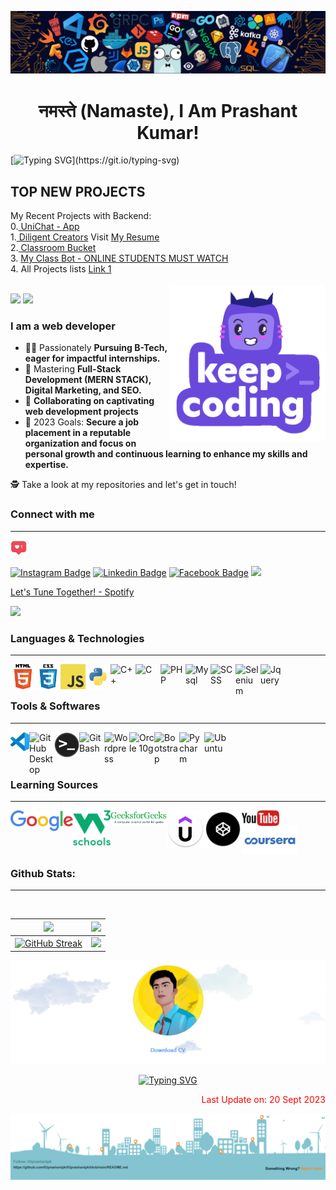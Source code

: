 ![](https://github.com/03prashantpk/03prashantpk/blob/main/assets/header.png)

<h1 align="center">
नमस्ते (Namaste), I Am Prashant Kumar!<br>
</h1>

<p align="center">

[![Typing SVG](https://readme-typing-svg.demolab.com?font=Fira+Code&pause=1000&width=1080&center=true&lines=Welcome+To+My+Github+Profile;Full-Stack+Web+Developer;Always+Learning+New+Things;Please+Do+Not+Hesitate+To+Open+An+Issue+Or+Submit+A+Pull+Request.)](https://git.io/typing-svg)
 


</p>
 
 ## TOP NEW PROJECTS
 My Recent Projects with Backend: <br>
 0.<a href="https://unichatapp.vercel.app"> UniChat - App</a><br>
 1.<a href="https://diligentcreator.tech/"> Diligent Creators</a> Visit <a href='https://diligentcreator.tech/u/admin'>My Resume</a><br>
 2.<a href="https://enally.in/files-manager/"> Classroom Bucket</a><br>
 3. <a href="https://enally.in/files-manager/myclassbot"> My Class Bot - ONLINE STUDENTS MUST WATCH</a><br>
 4. All Projects lists <a href="https://enally.in/projects">Link 1</a><br>
<br>
<img align="right" alt="coding" width="250" src="https://github.com/03prashantpk/03prashantpk/blob/main/assets/keep_coding.gif">

![](https://komarev.com/ghpvc/?username=03prashantpk&color=ff0000&label=Welcome,+Please+Come+In+Visitor) ![](https://hit.yhype.me/github/profile?user_id=43730425)<br>

### I am a web developer

- 👨‍🏭 Passionately **Pursuing B-Tech, eager for impactful internships.** <br>
- 🏫 Mastering **Full-Stack Development (MERN STACK), Digital Marketing, and SEO.** <br>
- 🙌 **Collaborating on captivating web development projects** <br>
- 🥅 2023 Goals: **Secure a job placement in a reputable organization and focus on personal growth and continuous learning to enhance my skills and expertise.** <br>

🕵 Take a look at my repositories and let's get in touch!<br>

### Connect with me

<hr/>

<img width="26" src="https://github.com/03prashantpk/03prashantpk/blob/main/assets/like.png">

[![Instagram Badge](https://img.shields.io/badge/-@prashantpkumar-E4405F?style=flat-square&logo=instagram&logoColor=white&link=https://www.instagram.com/prashantpkumar)](https://www.instagram.com/prashantpkumar)
[![Linkedin Badge](https://img.shields.io/badge/-03prashantpk-blue?style=flat-square&logo=Linkedin&logoColor=white&link=https://www.linkedin.com/in/03prashantpk/)](https://www.linkedin.com/in/03prashantpk/)
[![Facebook Badge](https://img.shields.io/badge/-Prashant96120Pk-3b5998?style=flat-square&labelColor=3b5998&logo=facebook&logoColor=white&link=https://www.facebook.com/Prashant96120Pk)](https://www.facebook.com/Prashant96120Pk)
![](https://komarev.com/ghpvc/?username=03prashantpk&color=blue)


<a href="https://open.spotify.com/user/31gms3hlihdvvu6bwlnvzpig7qny?si=8e812ed666f24c50">
 
 Let's Tune Together! - Spotify

<img width="26" src="https://cdn.dribbble.com/users/3691429/screenshots/15011694/spotify.gif">

 </a>



<br>

### Languages & Technologies

<hr/>

<img align="left" alt="HTML5" width="40px" src="https://raw.githubusercontent.com/github/explore/80688e429a7d4ef2fca1e82350fe8e3517d3494d/topics/html/html.png" />
<img align="left" alt="CSS3" width="40px" src="https://raw.githubusercontent.com/github/explore/80688e429a7d4ef2fca1e82350fe8e3517d3494d/topics/css/css.png" />
<img align="left" alt="JavaScript" width="40px" src="https://raw.githubusercontent.com/github/explore/80688e429a7d4ef2fca1e82350fe8e3517d3494d/topics/javascript/javascript.png" />
<img align="left" alt="Python" width="40px" src="https://raw.githubusercontent.com/github/explore/80688e429a7d4ef2fca1e82350fe8e3517d3494d/topics/python/python.png" />
<img align="left" alt="C++" width="40px" src="https://user-images.githubusercontent.com/42747200/46140125-da084900-c26d-11e8-8ea7-c45ae6306309.png" />
<img align="left" alt="C" width="40px" src="https://upload.wikimedia.org/wikipedia/commons/thumb/1/18/C_Programming_Language.svg/1200px-C_Programming_Language.svg.png" />
<img align="left" alt="PHP" width="40px" src="https://www.php.net/images/logos/new-php-logo.svg" />
<img align="left" alt="Mysql" width="40px" src="https://www.mysql.com/common/logos/logo-mysql-170x115.png" />
<img align="left" alt="SCSS" width="40px" src="https://sass-lang.com/assets/img/styleguide/seal-color-aef0354c.png" />
<img align="left" alt="Selenium" width="40px" src="https://upload.wikimedia.org/wikipedia/commons/thumb/d/d5/Selenium_Logo.png/220px-Selenium_Logo.png" />
<img align="left" alt="Jquery" width="40px" src="https://openjsf.org/wp-content/uploads/sites/84/2019/10/jquery-logo-vertical_large_square.png" />

<br><br>


### Tools & Softwares

<hr/>

<img align="left" alt="Visual Studio Code" width="30px" src="https://raw.githubusercontent.com/github/explore/80688e429a7d4ef2fca1e82350fe8e3517d3494d/topics/visual-studio-code/visual-studio-code.png" />
<img align="left" alt="GitHub Desktop" width="40px" src="https://static.techspot.com/images2/downloads/topdownload/2021/04/2021-04-07-ts3_thumbs-8ba.png" />
<img align="left" alt="Terminal" width="40px" src="https://raw.githubusercontent.com/github/explore/80688e429a7d4ef2fca1e82350fe8e3517d3494d/topics/terminal/terminal.png" />
<img align="left" alt="GitBash" width="40px" src="https://git-scm.com/images/logos/downloads/Git-Icon-1788C.png" />
<img align="left" alt="Wordpress" width="40px" src="https://upload.wikimedia.org/wikipedia/commons/thumb/9/93/Wordpress_Blue_logo.png/1200px-Wordpress_Blue_logo.png" />
<img align="left" alt="Orcle 10g" width="40px" src="https://i.pinimg.com/236x/e3/b7/9d/e3b79dd42a03cbb6f658ae3efc5e3d5c--oracle-g-bangs.jpg" />
<img align="left" alt="Bootstrap" width="40px" src="https://upload.wikimedia.org/wikipedia/commons/thumb/b/b2/Bootstrap_logo.svg/2560px-Bootstrap_logo.svg.png" />
<img align="left" alt="Pycharm" width="40px" src="https://upload.wikimedia.org/wikipedia/commons/thumb/1/1d/PyCharm_Icon.svg/1200px-PyCharm_Icon.svg.png" />
<img align="left" alt="Ubuntu" width="40px" src="https://assets.ubuntu.com/v1/57a889f6-ubuntu-logo112.png" />
<br><br><br>

### Learning Sources

<hr/>

<img align="left" alt="Google" width="100px" src="https://github.com/03prashantpk/03prashantpk/blob/main/assets/google-2015-google-new-google-icon.svg" />
<img align="left" alt="W3school" width="60px" src="https://github.com/03prashantpk/03prashantpk/blob/main/assets/w3school.png" />
<img align="left" alt="gfg" width="90px" src="https://github.com/03prashantpk/03prashantpk/blob/main/assets/geeksforgeeks-17.png" />
<img align="left" alt="Udemy" width="60px" src="https://github.com/03prashantpk/03prashantpk/blob/main/assets/udemy.webp" />
<img align="left" alt="Codepen" width="60px" src="https://github.com/03prashantpk/03prashantpk/blob/main/assets/social-32-512.webp" />
<img align="left" alt="YouTube" width="60px" src="https://github.com/03prashantpk/03prashantpk/blob/main/assets/youtube.webp" />
<img align="left" alt="coursera" width="90px" src="https://github.com/03prashantpk/03prashantpk/blob/main/assets/coursera_logo_icon.png" />

<br><br><br><br>

### Github Stats:

<hr/>


<br>


| <img src="https://github-readme-stats.vercel.app/api?username=03prashantpk&show_icons=true&include_all_commits=true&theme=midnight-purple&count_private=true" width="100%"> | <img src="https://github-readme-stats.anuraghazra1.vercel.app/api/top-langs/?username=03prashantpk&layout=compact&theme=blue-green" width="100%"> |
| --- | --- |
| [![GitHub Streak](http://github-readme-streak-stats.herokuapp.com?user=03prashantpk&theme=tokyonight_duo&dates=28DDB7&fire=DD2727&sideLabels=DD7F19&ring=12B6DD&currStreakNum=DD2727&border=65EAD0B7)](https://git.io/streak-stats) | ![](https://activity-graph.herokuapp.com/graph?username=03prashantpk&theme=github) |




<p align="center">
<a href="https://diligentcreator.ml/u/admin" target="_blank">
 
![](https://github.com/03prashantpk/03prashantpk/blob/main/assets/profile-cloud.png)
  
</a>
</p>

<center>
<p align="center">

<a href="https://git.io/typing-svg"><img src="https://readme-typing-svg.demolab.com?font=Fira+Code&center=true&pause=1000&width=1080&lines=Thank+You+for+Visiting+And+Happy+Coding..." alt="Typing SVG" /></a>

 
</p>
</center>

<p style="color: red;" align="right" >Last Update on: 20 Sept 2023 </p>

<a href="https://www.linkedin.com/in/03prashantpk/">

![](https://github.com/03prashantpk/03prashantpk/blob/main/assets/footer2.png)

</a>

<!--Created By Prashant Kumar - linkedin: https://linkedin.com/in/03prashantpk Github: https://github.com/03prashantpk ----->

